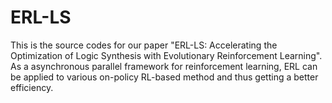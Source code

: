# ERL-LS
This is the source codes for our paper "ERL-LS: Accelerating the Optimization of Logic Synthesis with Evolutionary Reinforcement Learning".
As a asynchronous parallel framework for reinforcement learning, ERL can be applied to various on-policy RL-based method and thus getting a better efficiency.
